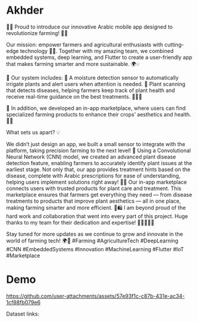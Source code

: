 # Akhder
🌱🚀 Proud to introduce our innovative Arabic mobile app designed to revolutionize farming! 🚀🌱

Our mission: empower farmers and agricultural enthusiasts with cutting-edge technology 🤖🌾. Together with my amazing team, we combined embedded systems, deep learning, and Flutter to create a user-friendly app that makes farming smarter and more sustainable. 🌍💡

🔧 Our system includes: 🌿 A moisture detection sensor to automatically irrigate plants and alert users when attention is needed. 📱 Plant scanning that detects diseases, helping farmers keep track of plant health and receive real-time guidance on the best treatments. 🧑‍🌾🌱

🌟 In addition, we developed an in-app marketplace, where users can find specialized farming products to enhance their crops’ aesthetics and health. 🌻🌾

What sets us apart? 💡

We didn’t just design an app, we built a small sensor to integrate with the platform, taking precision farming to the next level! 🚜
Using a Convolutional Neural Network (CNN) model, we created an advanced plant disease detection feature, enabling farmers to accurately identify plant issues at the earliest stage. Not only that, our app provides treatment hints based on the disease, complete with Arabic prescriptions for ease of understanding, helping users implement solutions right away! 🌿💊
Our in-app marketplace connects users with trusted products for plant care and treatment. This marketplace ensures that farmers get everything they need — from disease treatments to products that improve plant aesthetics — all in one place, making farming smarter and more efficient. 🌱🛍️
I am beyond proud of the hard work and collaboration that went into every part of this project. Huge thanks to my team for their dedication and expertise! 🙌👩‍💻👨‍💻

Stay tuned for more updates as we continue to grow and innovate in the world of farming tech! 🌍🌿 #Farming #AgricultureTech #DeepLearning #CNN #EmbeddedSystems #Innovation #MachineLearning #Flutter #IoT #Marketplace

# Demo

https://github.com/user-attachments/assets/57e93f1c-c87b-431e-ac34-1cf88fb079e6

Dataset links:
